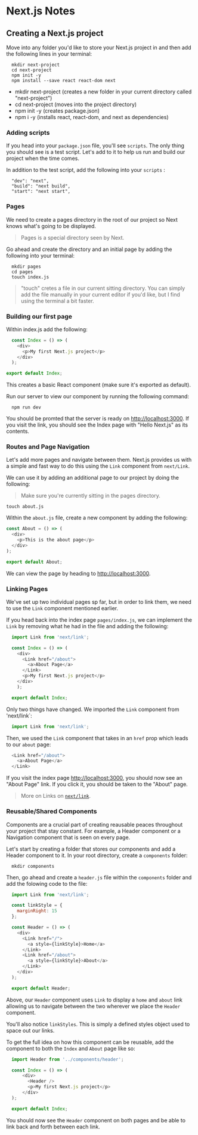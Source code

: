 # Next.js Notes

## Creating a Next.js project

Move into any folder you'd like to store your Next.js project in and then add the following lines in your terminal:

```shell
  mkdir next-project
  cd next-project
  npm init -y
  npm install --save react react-dom next
```
- mkdir next-project (creates a new folder in your current directory called "next-project")
- cd next-project (moves into the project directory)
- npm init -y (creates package.json)
- npm i -y (installs react, react-dom, and next as dependencies)

### Adding scripts 

If you head into your `package.json` file, you'll see `scripts`. The only thing you should see is a test script. Let's add to it to help us run and build our project when the time comes.

In addition to the test script, add the following into your `scripts` : 

```
  "dev": "next",
  "build": "next build",
  "start": "next start",
```

### Pages

We need to create a pages directory in the root of our project so Next knows what's going to be displayed.
> Pages is a special directory seen by Next.

Go ahead and create the directory and an initial page by adding the following into your terminal: 

```shell
  mkdir pages
  cd pages
  touch index.js
```
> "touch" cretes a file in our current sitting directory. You can simply add the file manually in your current editor if you'd like, but I find using the terminal a bit faster.

### Building our first page

Within index.js add the following: 

```javascript
  const Index = () => (
    <div>
      <p>My first Next.js project</p>
    </div>
  );

export default Index;
```
This creates a basic React component (make sure it's exported as default).

Run our server to view our component by running the following command: 

```shell
  npm run dev
```
You should be promted that the server is ready on [http://localhost:3000]( http://localhost:3000). If you visit the link, you should see the Index page with "Hello Next.js" as its contents.

### Routes and Page Navigation

Let's add more pages and navigate between them. Next.js provides us with a simple and fast way to do this using the `Link` component from `next/Link`. 

We can use it by adding an additional page to our project by doing the following: 

> Make sure you're currently sitting in the pages directory.

```shell 
touch about.js
```
Within the `about.js` file, create a new component by adding the following: 

```javascript
const About = () => (
  <div>
    <p>This is the about page</p>
  </div>
);

export default About;
```
We can view the page by heading to [http://localhost:3000](http://localhost:3000/about).

### Linking Pages

We've set up two individual pages sp far, but in order to link them, we need to use the `Link` component mentioned earlier. 

If you head back into the index page `pages/index.js`, we can implement the `Link` by removing what he had in the file and adding the following: 

```javascript
  import Link from 'next/link';

  const Index = () => (
    <div>
      <Link href="/about">
        <a>About Page</a>
      </Link>
      <p>My first Next.js project</p>
    </div>
    );

  export default Index;
```

Only two things have changed. We imported the `Link` component from 'next/link`: 

```javascript
  import Link from 'next/link';
```

Then, we used the `Link` component that takes in an `href` prop which leads to our `about` page: 

```javascript
  <Link href="/about">
    <a>About Page</a>
  </Link>
```


If you visit the index page [http://localhost:3000](http://localhost:3000), you should now see an "About Page" link. If you click it, you should be taken to the "About" page.

> More on Links on [`next/link`](https://nextjs.org/docs/api-reference/next/link).


### Reusable/Shared Components

Components are a crucial part of creating reausable peaces throughout your project that stay constant. For example, a Header component or a Navigation component that is seen on every page. 

Let's start by creating a folder that stores our components and add a Header component to it. In your root directory, create a `components` folder: 

```shell
  mkdir components
```

Then, go ahead and create a `header.js` file within the `components` folder and add the folowing code to the file:

```javascript
  import Link from 'next/link';

  const linkStyle = {
    marginRight: 15
  };

  const Header = () => (
    <div>
      <Link href="/">
        <a style={linkStyle}>Home</a>
      </Link>
      <Link href="/about">
        <a style={linkStyle}>About</a>
      </Link>
    </div>
  );

  export default Header;
```

Above, our `Header` component uses `Link` to display a `home` and `about` link allowing us to navigate between the two wherever we place the `Header` component. 

You'll also notice `linkStyles`. This is simply a defined styles object used to space out our links. 

To get the full idea on how this component can be reusable, add the component to both the `Index` and `About` page like so: 

```javascript
  import Header from '../components/header';

  const Index = () => (
      <div>
        <Header />
        <p>My first Next.js project</p>
      </div>
  );

  export default Index;
```

You should now see the `Header` component on both pages and be able to link back and forth between each link.
